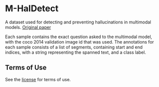 # M-HalDetect
A dataset used for detecting and preventing hallucinations in multimodal models.
[Original paper](https://arxiv.org/abs/2308.06394)

Each sample contains the exact question asked to the multimodal model, with the coco 2014 validation image id that was used. The annotations for each sample consists of a list of segments, containing start and end indices, with a string representing the spanned text, and a class label.

## Terms of Use
See the [license](LICENSE.md) for terms of use.
